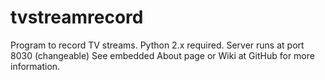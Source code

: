 tvstreamrecord
==============

Program to record TV streams. Python 2.x required. Server runs at port 8030 (changeable)
See embedded About page or Wiki at GitHub for more information.


